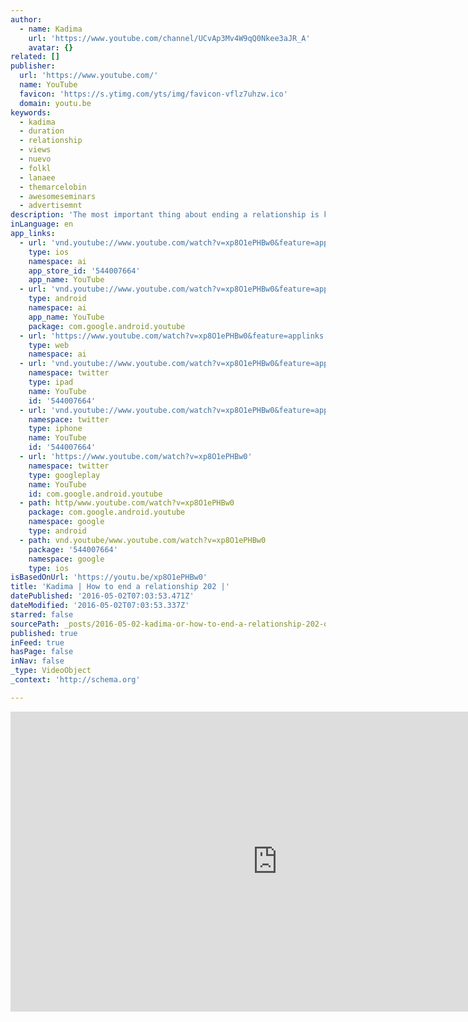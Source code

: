 ```yaml
---
author:
  - name: Kadima
    url: 'https://www.youtube.com/channel/UCvAp3Mv4W9qQ0Nkee3aJR_A'
    avatar: {}
related: []
publisher:
  url: 'https://www.youtube.com/'
  name: YouTube
  favicon: 'https://s.ytimg.com/yts/img/favicon-vflz7uhzw.ico'
  domain: youtu.be
keywords:
  - kadima
  - duration
  - relationship
  - views
  - nuevo
  - folkl
  - lanaee
  - themarcelobin
  - awesomeseminars
  - advertisemnt
description: 'The most important thing about ending a relationship is keeping your emotions check. In this segment, we discuss how to be strong in mind when it comes to matters of the heart.'
inLanguage: en
app_links:
  - url: 'vnd.youtube://www.youtube.com/watch?v=xp8O1ePHBw0&feature=applinks'
    type: ios
    namespace: ai
    app_store_id: '544007664'
    app_name: YouTube
  - url: 'vnd.youtube://www.youtube.com/watch?v=xp8O1ePHBw0&feature=applinks'
    type: android
    namespace: ai
    app_name: YouTube
    package: com.google.android.youtube
  - url: 'https://www.youtube.com/watch?v=xp8O1ePHBw0&feature=applinks'
    type: web
    namespace: ai
  - url: 'vnd.youtube://www.youtube.com/watch?v=xp8O1ePHBw0&feature=applinks'
    namespace: twitter
    type: ipad
    name: YouTube
    id: '544007664'
  - url: 'vnd.youtube://www.youtube.com/watch?v=xp8O1ePHBw0&feature=applinks'
    namespace: twitter
    type: iphone
    name: YouTube
    id: '544007664'
  - url: 'https://www.youtube.com/watch?v=xp8O1ePHBw0'
    namespace: twitter
    type: googleplay
    name: YouTube
    id: com.google.android.youtube
  - path: http/www.youtube.com/watch?v=xp8O1ePHBw0
    package: com.google.android.youtube
    namespace: google
    type: android
  - path: vnd.youtube/www.youtube.com/watch?v=xp8O1ePHBw0
    package: '544007664'
    namespace: google
    type: ios
isBasedOnUrl: 'https://youtu.be/xp8O1ePHBw0'
title: 'Kadima | How to end a relationship 202 |'
datePublished: '2016-05-02T07:03:53.471Z'
dateModified: '2016-05-02T07:03:53.337Z'
starred: false
sourcePath: _posts/2016-05-02-kadima-or-how-to-end-a-relationship-202-or.md
published: true
inFeed: true
hasPage: false
inNav: false
_type: VideoObject
_context: 'http://schema.org'

---
```

<iframe src="https://cdn.embedly.com/widgets/media.html?src=https%3A%2F%2Fwww.youtube.com%2Fembed%2Fxp8O1ePHBw0%3Ffeature%3Doembed&amp;url=https%3A%2F%2Fwww.youtube.com%2Fwatch%3Fv%3Dxp8O1ePHBw0%26feature%3Dyoutu.be&amp;image=https%3A%2F%2Fi.ytimg.com%2Fvi%2Fxp8O1ePHBw0%2Fhqdefault.jpg&amp;key=b7d04c9b404c499eba89ee7072e1c4f7&amp;type=text%2Fhtml&amp;schema=youtube" width="854" height="480" scrolling="no" frameborder="0" allowfullscreen="" style=""></iframe>